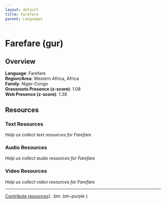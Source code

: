 ```yaml
---
layout: default
title: Farefare
parent: Languages
---
```


# Farefare (gur)

## Overview

**Language**: Farefare  
**Region/Area**: Western Africa, Africa  
**Family**: Niger-Congo  
**Grassroots Presence (z-score)**: 1.08  
**Web Presence (z-score)**: 1.38  

## Resources

### Text Resources
*Help us collect text resources for Farefare*

### Audio Resources
*Help us collect audio resources for Farefare*

### Video Resources
*Help us collect video resources for Farefare*

---

[Contribute resources](https://forms.office.com/e/1SfLJx3u1r){: .btn .btn-purple }
